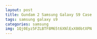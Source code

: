 ```yaml
---
layout: post
title: Gundam 2 Samsung Galaxy S9 Case
tags: samsung galaxy s9
categories: samsung
img: 1Qj0Eyz5FZLBTF8M65t6XNlExX00btXPN
---
```

